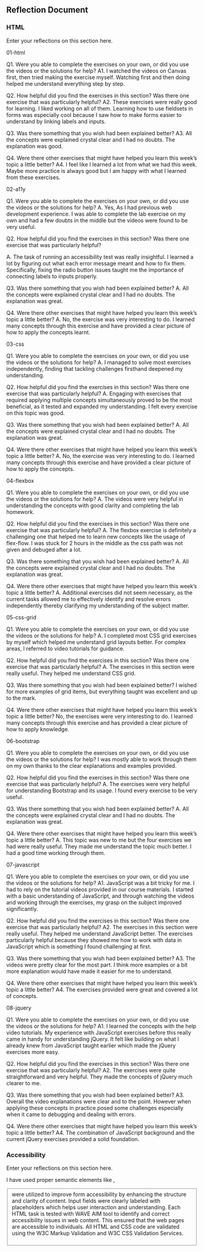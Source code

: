 ## Reflection Document

### HTML

Enter your reflections on this section here.

01-html

Q1. Were you able to complete the exercises on your own, or did you use the videos or the solutions for help? 
A1. I watched the videos on Canvas first, then tried making the exercise myself. Watching first and then doing helped me understand everything step by step.

Q2. How helpful did you find the exercises in this section? Was there one exercise that was particularly helpful?
A2. These exercises were really good for learning. I liked working on all of them. Learning how to use fieldsets in forms was especially cool because I saw how to make forms easier to understand by linking labels and inputs.

Q3. Was there something that you wish had been explained better?
A3. All the concepts were explained crystal clear and I had no doubts. The explanation was good.

Q4. Were there other exercises that might have helped you learn this week’s topic a little better?
A4. I feel like I learned a lot from what we had this week. Maybe more practice is always good but I am happy with what I learned from these exercises.


02-a11y 

Q1. Were you able to complete the exercises on your own, or did you use the videos or the solutions for help?
A. Yes, As I had previous web development experience. I was able to complete the lab exercise on my own and had a few doubts in the middle but the videos were found to be very useful.

Q2. How helpful did you find the exercises in this section? Was there one exercise that was particularly helpful?

A. The task of running an accessibility test was really insightful. I learned a lot by figuring out what each error message meant and how to fix them. Specifically, fixing the radio button issues taught me the importance of connecting labels to inputs properly.

Q3. Was there something that you wish had been explained better?
A. All the concepts were explained crystal clear and I had no doubts. The explanation was great.

Q4. Were there other exercises that might have helped you learn this week’s topic a little better?
A. No, the exercise was very interesting to do. I learned many concepts through this exercise and have provided a clear picture of how to apply the concepts learnt.


03-css

Q1. Were you able to complete the exercises on your own, or did you use the videos or the solutions for help?
A. I managed to solve most exercises independently, finding that tackling challenges firsthand deepened my understanding.

Q2. How helpful did you find the exercises in this section? Was there one exercise that was particularly helpful?
A. Engaging with exercises that required applying multiple concepts simultaneously proved to be the most beneficial, as it tested and expanded my understanding. I felt every exercise on this topic was good.

Q3. Was there something that you wish had been explained better?
A. All the concepts were explained crystal clear and I had no doubts. The explanation was great.

Q4. Were there other exercises that might have helped you learn this week’s topic a little better?
A. No, the exercise was very interesting to do. I learned many concepts through this exercise and have provided a clear picture of how to apply the concepts.


04-flexbox

Q1. Were you able to complete the exercises on your own, or did you use the videos or the solutions for help?
A. The videos were very helpful in understanding the concepts with good clarity and completing the lab homework.

Q2. How helpful did you find the exercises in this section? Was there one exercise that was particularly helpful?
A. The flexbox exercise is definitely a challenging one that helped me to learn new concepts like the usage of flex-flow. I was stuck for 2 hours in the middle as the css path was not given and debuged after a lot.

Q3. Was there something that you wish had been explained better?
A. All the concepts were explained crystal clear and I had no doubts. The explanation was great.

Q4. Were there other exercises that might have helped you learn this week’s topic a little better?
A. Additional exercises did not seem necessary, as the current tasks allowed me to effectively identify and resolve errors independently thereby clarifying my understanding of the subject matter.

05-css-grid

Q1. Were you able to complete the exercises on your own, or did you use the videos or the solutions for help?
A. I completed most CSS grid exercises by myself which helped me understand grid layouts better. For complex areas, I referred to video tutorials for guidance.

Q2. How helpful did you find the exercises in this section? Was there one exercise that was particularly helpful?
A. The exercises in this section were really useful. They helped me understand CSS grid.

Q3. Was there something that you wish had been explained better?
I wished for more examples of grid items, but everything taught was excellent and up to the mark.

Q4. Were there other exercises that might have helped you learn this week’s topic a little better?
No, the exercises were very interesting to do. I learned many concepts through this exercise and has provided a clear picture of how to apply knowledge.


06-bootstrap 

Q1. Were you able to complete the exercises on your own, or did you use the videos or the solutions for help?
I was mostly able to work through them on my own thanks to the clear explanations and examples provided.

Q2. How helpful did you find the exercises in this section? Was there one exercise that was particularly helpful?
A. The exercises were very helpful for understanding Bootstrap and its usage. I found every exercise to be very useful.

Q3. Was there something that you wish had been explained better?
A. All the concepts were explained crystal clear and I had no doubts. The explanation was great.

Q4. Were there other exercises that might have helped you learn this week’s topic a little better?
A. This topic was new to me but the four exercises we had were really useful. They made me understand the topic much better. I had a good time working through them.

07-javascript

Q1. Were you able to complete the exercises on your own, or did you use the videos or the solutions for help?
A1. JavaScript was a bit tricky for me. I had to rely on the tutorial videos provided in our course materials. I started with a basic understanding of JavaScript, and through watching the videos and working through the exercises, my grasp on the subject improved significantly.

Q2. How helpful did you find the exercises in this section? Was there one exercise that was particularly helpful?
A2. The exercises in this section were really useful. They helped me understand JavaScript better. The exercises particularly helpful because they showed me how to work with data in JavaScript which is something I found challenging at first.

Q3. Was there something that you wish had been explained better?
A3. The videos were pretty clear for the most part. I think more examples or a bit more explanation would have made it easier for me to understand.

Q4. Were there other exercises that might have helped you learn this week’s topic a little better?
A4. The exercises provided were great and covered a lot of concepts.

08-jquery

Q1. Were you able to complete the exercises on your own, or did you use the videos or the solutions for help?
A1. I learned the concepts with the help video tutorials. My experience with JavaScript exercises before this really came in handy for understanding jQuery. It felt like building on what I already knew from JavaScript taught earlier which made the jQuery exercises more easy.

Q2. How helpful did you find the exercises in this section? Was there one exercise that was particularly helpful?
A2. The exercises were quite straightforward and very helpful. They made the concepts of jQuery much clearer to me.

Q3. Was there something that you wish had been explained better?
A3. Overall the video explanations were clear and to the point. However when applying these concepts in practice posed some challenges especially when it came to debugging and dealing with errors.

Q4. Were there other exercises that might have helped you learn this week’s topic a little better?
A4. The combination of JavaScript background and the current jQuery exercises provided a solid foundation.

### Accessibility

Enter your reflections on this section here.

I have used proper semantic elements like <label>, <fieldset> were utilized to improve form accessibility by enhancing the structure and clarity of content. Input fields were clearly labeled with placeholders which helps user interaction and understanding.  Each HTML task is tested with WAVE AIM tool to identify and correct accessibility issues in web content. This ensured that the web pages are accessible to individuals.  All HTML and CSS code are validated using the W3C Markup Validation and W3C CSS Validation Services. 
